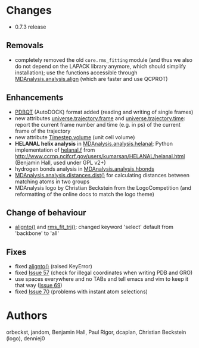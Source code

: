 # Changes #

  * 0.7.3 release

## Removals ##
  * completely removed the old `core.rms_fitting` module (and thus we also do not depend on the LAPACK library anymore, which should simplify installation); use the functions accessible through [MDAnalysis.analysis.align](http://mdanalysis.googlecode.com/git/doc/html/documentation_pages/analysis/align.html?highlight=mdanalysis.analysis.align#MDAnalysis.analysis.align) (which are faster and use QCPROT)

## Enhancements ##

  * [PDBQT](http://autodock.scripps.edu/faqs-help/faq/what-is-the-format-of-a-pdbqt-file) (AutoDOCK) format added (reading and writing of single frames)
  * new attributes [universe.trajectory.frame](http://mdanalysis.googlecode.com/git/doc/html/documentation_pages/coordinates/base.html?highlight=reader.frame#MDAnalysis.coordinates.base.Reader.frame) and [universe.trajectory.time](http://mdanalysis.googlecode.com/svn/trunk/doc/html/documentation_pages/coordinates/base.html?MDAnalysis.coordinates.base.Reader.time#MDAnalysis.coordinates.base.Reader.time): report the current frame number and time (e.g. in ps) of the current frame of the trajectory
  * new attribute [Timestep.volume](http://mdanalysis.googlecode.com/git/doc/html/documentation_pages/coordinates/base.html?MDAnalysis.coordinates.base.Reader.time#MDAnalysis.coordinates.base.Timestep.volume) (unit cell volume)
  * **HELANAL helix analysis** in [MDAnalysis.analysis.helanal](http://mdanalysis.googlecode.com/git/doc/html/documentation_pages/analysis/helanal.html); Python implementation of [helanal.f](http://www.ccrnp.ncifcrf.gov/users/kumarsan/HELANAL/helanal.f) from http://www.ccrnp.ncifcrf.gov/users/kumarsan/HELANAL/helanal.html (Benjamin Hall, used under GPL v2+)
  * hydrogen bonds analysis in [MDAnalysis.analysis.hbonds](http://mdanalysis.googlecode.com/git/doc/html/documentation_pages/analysis/hbonds.html)
  * [MDAnalysis.analysis.distances.dist()](http://mdanalysis.googlecode.com/git/doc/html/documentation_pages/analysis/distances.html?highlight=mdanalysis.analysis.distances.dist#MDAnalysis.analysis.distances.dist) for calculating distances between matching atoms in two groups
  * MDAnalysis logo by Christian Beckstein from the LogoCompetition (and reformatting of the online docs to match the logo theme)


## Change of behaviour ##

  * [alignto()](http://mdanalysis.googlecode.com/git/doc/html/documentation_pages/analysis/align.html?highlight=alignto#MDAnalysis.analysis.align.alignto) and [rms\_fit\_trj()](http://mdanalysis.googlecode.com/svn/trunk/doc/html/documentation_pages/analysis/align.html?highlight=rms_fit_trj#MDAnalysis.analysis.align.rms_fit_trj): changed keyword 'select' default from 'backbone' to 'all'

## Fixes ##

  * fixed [alignto()](http://mdanalysis.googlecode.com/git/doc/html/documentation_pages/analysis/align.html?highlight=alignto#MDAnalysis.analysis.align.alignto) (raised KeyError)
  * fixed [Issue 57](https://code.google.com/p/mdanalysis/issues/detail?id=57) (check for illegal coordinates when writing PDB and GRO)
  * use spaces everywhere and no TABs and tell emacs and vim to keep it that way ([Issue 69](https://code.google.com/p/mdanalysis/issues/detail?id=69))
  * fixed [Issue 70](https://code.google.com/p/mdanalysis/issues/detail?id=70) (problems with instant atom selections)

# Authors #
orbeckst, jandom, Benjamin Hall, Paul Rigor,  dcaplan, Christian Beckstein (logo), denniej0